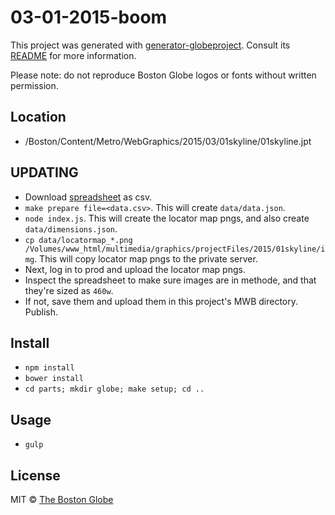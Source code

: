 # 03-01-2015-boom

This project was generated with [generator-globeproject](https://github.com/BostonGlobe/generator-globeproject). Consult its [README](https://github.com/BostonGlobe/generator-globeproject) for more information.

Please note: do not reproduce Boston Globe logos or fonts without written permission.

## Location

- /Boston/Content/Metro/WebGraphics/2015/03/01skyline/01skyline.jpt

## UPDATING

- Download [spreadsheet](https://docs.google.com/spreadsheets/d/1nEdM8hiFbzCIjrP3Hz3mt7GYVuYsnMlR2sisRgujczQ/edit#gid=1992656729) as csv.
- `make prepare file=<data.csv>`. This will create `data/data.json`.
- `node index.js`. This will create the locator map pngs, and also create `data/dimensions.json`.
- `cp data/locatormap_*.png /Volumes/www_html/multimedia/graphics/projectFiles/2015/01skyline/img`. This will copy locator map pngs to the private server.
- Next, log in to prod and upload the locator map pngs.
- Inspect the spreadsheet to make sure images are in methode, and that they're sized as `460w`.
- If not, save them and upload them in this project's MWB directory. Publish.

## Install

- `npm install`
- `bower install`
- `cd parts; mkdir globe; make setup; cd ..`

## Usage

- `gulp`

## License

MIT © [The Boston Globe](http://github.com/BostonGlobe)

